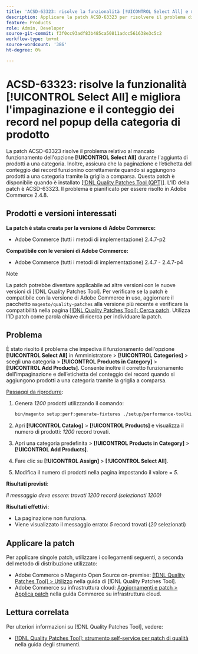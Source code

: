 ```yaml
---
title: 'ACSD-63323: risolve la funzionalità [!UICONTROL Select All] e migliora l''impaginazione e il conteggio dei record nel popup della categoria di prodotto'
description: Applicare la patch ACSD-63323 per risolvere il problema di Adobe Commerce, in cui l'opzione [!UICONTROL Select All] non funziona quando si aggiungono prodotti a una categoria. Inoltre, assicura che la paginazione e l’etichetta del conteggio dei record funzionino correttamente quando si aggiungono prodotti a una categoria tramite la griglia a comparsa.
feature: Products
role: Admin, Developer
source-git-commit: f3f0cc93adf83b485ca50811adcc561638e3c5c2
workflow-type: tm+mt
source-wordcount: '386'
ht-degree: 0%

---
```



# ACSD-63323: risolve la funzionalità [!UICONTROL Select All] e migliora l&#39;impaginazione e il conteggio dei record nel popup della categoria di prodotto

La patch ACSD-63323 risolve il problema relativo al mancato funzionamento dell&#39;opzione **[!UICONTROL Select All]** durante l&#39;aggiunta di prodotti a una categoria. Inoltre, assicura che la paginazione e l’etichetta del conteggio dei record funzionino correttamente quando si aggiungono prodotti a una categoria tramite la griglia a comparsa. Questa patch è disponibile quando è installato [[!DNL Quality Patches Tool (QPT)]](/help/tools/quality-patches-tool/quality-patches-tool-to-self-serve-quality-patches.md). L’ID della patch è ACSD-63323. Il problema è pianificato per essere risolto in Adobe Commerce 2.4.8.

## Prodotti e versioni interessati

**La patch è stata creata per la versione di Adobe Commerce:**
* Adobe Commerce (tutti i metodi di implementazione) 2.4.7-p2

**Compatibile con le versioni di Adobe Commerce:**
* Adobe Commerce (tutti i metodi di implementazione) 2.4.7 - 2.4.7-p4

>[!NOTE]
>
>La patch potrebbe diventare applicabile ad altre versioni con le nuove versioni di [!DNL Quality Patches Tool]. Per verificare se la patch è compatibile con la versione di Adobe Commerce in uso, aggiornare il pacchetto `magento/quality-patches` alla versione più recente e verificare la compatibilità nella pagina [[!DNL Quality Patches Tool]: Cerca patch](https://experienceleague.adobe.com/tools/commerce-quality-patches/index.html). Utilizza l’ID patch come parola chiave di ricerca per individuare la patch.

## Problema

È stato risolto il problema che impediva il funzionamento dell&#39;opzione **[!UICONTROL Select All]** in Amministratore > **[!UICONTROL Categories]** > scegli una categoria > **[!UICONTROL Products in Category]** > **[!UICONTROL Add Products]**. Consente inoltre il corretto funzionamento dell’impaginazione e dell’etichetta del conteggio dei record quando si aggiungono prodotti a una categoria tramite la griglia a comparsa.


<u>Passaggi da riprodurre</u>:

1. Genera *1200* prodotti utilizzando il comando:

   ```bash
   bin/magento setup:perf:generate-fixtures ./setup/performance-toolkit/profiles/ce/small.xml
   ```

1. Apri **[!UICONTROL Catalog]** > **[!UICONTROL Products]** e visualizza il numero di prodotti: *1200* record trovati.
1. Apri una categoria predefinita > **[!UICONTROL Products in Category]** > **[!UICONTROL Add Products]**.
1. Fare clic su **[!UICONTROL Assign]** > **[!UICONTROL Select All]**.
1. Modifica il numero di prodotti nella pagina impostando il valore = *5*.


**Risultati previsti**:

*Il messaggio deve essere: trovati 1200 record (selezionati 1200)*

**Risultati effettivi**:

* La paginazione non funziona.
* Viene visualizzato il messaggio errato: *5* record trovati (*20* selezionati)

## Applicare la patch

Per applicare singole patch, utilizzare i collegamenti seguenti, a seconda del metodo di distribuzione utilizzato:

* Adobe Commerce o Magento Open Source on-premise: [[!DNL Quality Patches Tool] > Utilizzo](/help/tools/quality-patches-tool/usage.md) nella guida di [!DNL Quality Patches Tool].
* Adobe Commerce su infrastruttura cloud: [Aggiornamenti e patch > Applica patch](https://experienceleague.adobe.com/docs/commerce-cloud-service/user-guide/develop/upgrade/apply-patches.html) nella guida Commerce su infrastruttura cloud.


## Lettura correlata

Per ulteriori informazioni su [!DNL Quality Patches Tool], vedere:

* [[!DNL Quality Patches Tool]: strumento self-service per patch di qualità](/help/tools/quality-patches-tool/quality-patches-tool-to-self-serve-quality-patches.md) nella guida degli strumenti.


